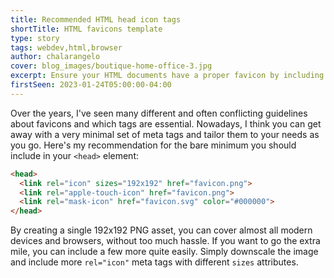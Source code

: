 ```yaml
---
title: Recommended HTML head icon tags
shortTitle: HTML favicons template
type: story
tags: webdev,html,browser
author: chalarangelo
cover: blog_images/boutique-home-office-3.jpg
excerpt: Ensure your HTML documents have a proper favicon by including these lines in your `<head>` element.
firstSeen: 2023-01-24T05:00:00-04:00
---
```


Over the years, I've seen many different and often conflicting guidelines about favicons and which tags are essential. Nowadays, I think you can get away with a very minimal set of meta tags and tailor them to your needs as you go. Here's my recommendation for the bare minimum you should include in your `<head>` element:

```html
<head>
  <link rel="icon" sizes="192x192" href="favicon.png">
  <link rel="apple-touch-icon" href="favicon.png">
  <link rel="mask-icon" href="favicon.svg" color="#000000">
</head>
```

By creating a single 192x192 PNG asset, you can cover almost all modern devices and browsers, without too much hassle. If you want to go the extra mile, you can include a few more quite easily. Simply downscale the image and include more `rel="icon"` meta tags with different `sizes` attributes.
